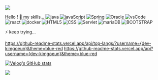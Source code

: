 <img src="https://capsule-render.vercel.app/api?type=waving&color=RED8&height=150&section=header" />

Hello ! 
🌱 my skills...
![java](https://img.shields.io/badge/Java-ED8B00?style=for-the-badge&logo=openjdk&logoColor=white)
![javaScript](https://img.shields.io/badge/JavaScript-F7DF1E?style=for-the-badge&logo=JavaScript&logoColor=yellow)
![Spring](https://img.shields.io/badge/Spring-6DB33F?style=for-the-badge&logo=spring&logoColor=white)
![Oracle](https://img.shields.io/badge/Oracle-F80000?style=for-the-badge&logo=Oracle&logoColor=white)
![vsCode](https://img.shields.io/badge/Visual_Studio_Code-0078D4?style=for-the-badge&logo=visual%20studio%20code&logoColor=white)
![react](https://img.shields.io/badge/React-20232A?style=for-the-badge&logo=react&logoColor=61DAFB)
![docker](https://img.shields.io/badge/docker-%230db7ed.svg?style=for-the-badge&logo=docker&logoColor=white)
![HTML5](https://img.shields.io/badge/HTML5-E34F26?style=for-the-badge&logo=html5&logoColor=white)
![CSS](https://img.shields.io/badge/CSS-239120?&style=for-the-badge&logo=css3&logoColor=white)
![Servlet](https://img.shields.io/badge/JavaScript-F7DF1E?style=for-the-badge&logo=JavaScript&logoColor=white)
![mariaDB](https://img.shields.io/badge/MariaDB-003545?style=for-the-badge&logo=mariadb&logoColor=white)
![BOOTSTRAP](https://img.shields.io/badge/Bootstrap-563D7C?style=for-the-badge&logo=bootstrap&logoColor=white)

⚡ keep trying...

https://github-readme-stats.vercel.app/api/top-langs/?username={dev-kimgoeun}&theme=blue-red
https://github-readme-stats.vercel.app/api?username={dev-kimgoeun}&theme=blue-red

 [![Velog's GitHub stats](https://velog-readme-stats.vercel.app/api?name=ak0150a01)](https://velog.io/@ak0150a01/posts)

 
<img src="https://capsule-render.vercel.app/api?type=waving&color=RED8&height=150&section=footer" />
